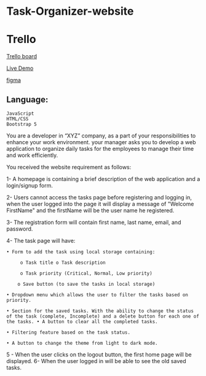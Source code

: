 # Task-Organizer-website

# Trello 
[Trello board](https://trello.com/b/p96CV7SC/task-organizer-website)

[Live Demo](https://khalledalkarmi.github.io/Task-organizer-website/)

[figma](https://www.figma.com/file/3UmiyPvSe4EEzP73bKiL6P/Task-Organizer-website)

## Language:
    JavaScript
    HTML/CSS
    Bootstrap 5 


You are a developer in “XYZ” company, as a part of your responsibilities to enhance your work environment. your manager asks you to develop a web application to organize daily tasks for the employees to manage their time and work efficiently.

You received the website requirement as follows: 

1- A homepage is containing a brief description of the web application and a login/signup form.

2- Users cannot access the tasks page before registering and logging in, when the user logged into the page it will display a message of "Welcome FirstName" and the firstName will be the user name he registered. 

3- The registration form will contain first name, last name, email, and password. 

4- The task page will have:

    • Form to add the task using local storage containing:

         o Task title o Task description 

         o Task priority (Critical, Normal, Low priority) 

        o Save button (to save the tasks in local storage)

    • Dropdown menu which allows the user to filter the tasks based on priority. 

    • Section for the saved tasks. With the ability to change the status of the task (complete, Incomplete) and a delete button for each one of the tasks. • A button to clear all the completed tasks. 

    • Filtering feature based on the task status.

    • A button to change the theme from light to dark mode.

5 - When the user clicks on the logout button, the first home page will be displayed. 6- When the user logged in will be able to see the old saved tasks.